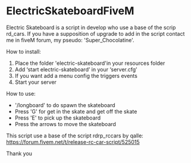 # ElectricSkateboardFiveM

Electric Skateboard is a script in develop who use a base of the scrip rd_cars. 
If you have a supposition of upgrade to add in the script contact me in fiveM forum, my pseudo: 'Super_Chocolatine'.

How to install:
1) Place the folder 'electric-skateboard'in your resources folder
3) Add ‘start electric-skateboard’ in your ‘server.cfg’
4) If you want add a menu config the triggers events
5) Start your server

How to use:
- '/longboard' to do spawn the skateboard
- Press 'G' for get in the skate and get off the skate
- Press 'E' to pick up the skateboard
- Press the arrows to move the skateboard

This script use a base of the script  rdrp_rccars by qalle:
https://forum.fivem.net/t/release-rc-car-script/525015

Thank you